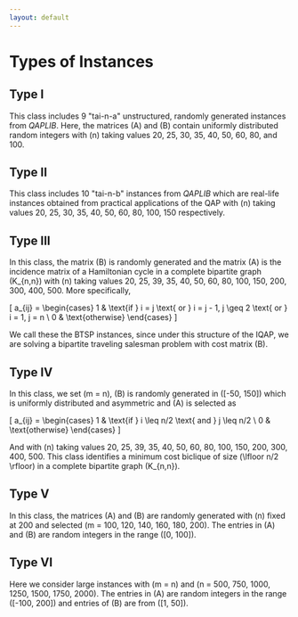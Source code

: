 ```yaml
---
layout: default
---
```


<script type="text/javascript" async
  src="https://cdnjs.cloudflare.com/ajax/libs/mathjax/2.7.5/latest.js?config=TeX-MML-AM_CHTML">
</script>

# Types of Instances

## Type I
This class includes 9 "tai-n-a" unstructured, randomly generated instances from _QAPLIB_. Here, the matrices \(A\) and \(B\) contain uniformly distributed random integers with \(n\) taking values 20, 25, 30, 35, 40, 50, 60, 80, and 100.

## Type II
This class includes 10 "tai-n-b" instances from _QAPLIB_ which are real-life instances obtained from practical applications of the QAP with \(n\) taking values 20, 25, 30, 35, 40, 50, 60, 80, 100, 150 respectively.

## Type III
In this class, the matrix \(B\) is randomly generated and the matrix \(A\) is the incidence matrix of a Hamiltonian cycle in a complete bipartite graph \(K_{n,n}\) with \(n\) taking values 20, 25, 39, 35, 40, 50, 60, 80, 100, 150, 200, 300, 400, 500. More specifically,

\[ 
a_{ij} =
\begin{cases}
1 & \text{if } i = j \text{ or } i = j - 1, j \geq 2 \text{ or } i = 1, j = n \\
0 & \text{otherwise}
\end{cases}
\]

We call these the BTSP instances, since under this structure of the IQAP, we are solving a bipartite traveling salesman problem with cost matrix \(B\).

## Type IV
In this class, we set \(m = n\), \(B\) is randomly generated in \([-50, 150]\) which is uniformly distributed and asymmetric and \(A\) is selected as

\[ 
a_{ij} =
\begin{cases}
1 & \text{if } i \leq n/2 \text{ and } j \leq n/2 \\
0 & \text{otherwise}
\end{cases}
\]

And with \(n\) taking values 20, 25, 39, 35, 40, 50, 60, 80, 100, 150, 200, 300, 400, 500. This class identifies a minimum cost biclique of size \(\lfloor n/2 \rfloor\) in a complete bipartite graph \(K_{n,n}\).

## Type V
In this class, the matrices \(A\) and \(B\) are randomly generated with \(n\) fixed at 200 and selected \(m = 100, 120, 140, 160, 180, 200\). The entries in \(A\) and \(B\) are random integers in the range \([0, 100]\).

## Type VI
Here we consider large instances with \(m = n\) and \(n = 500, 750, 1000, 1250, 1500, 1750, 2000\). The entries in \(A\) are random integers in the range \([-100, 200]\) and entries of \(B\) are from \([1, 50]\).
